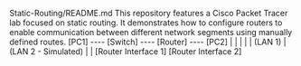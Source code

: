 Static-Routing/README.md
This repository features a Cisco Packet Tracer lab focused on static routing. It demonstrates how to configure routers to enable communication between different network segments using manually defined routes.
[PC1] ---- [Switch] ---- [Router] ---- [PC2]
                  |                     |
                  |                     |
                  | (LAN 1)             | (LAN 2 - Simulated)
                  |                     |
          [Router Interface 1]  [Router Interface 2]

